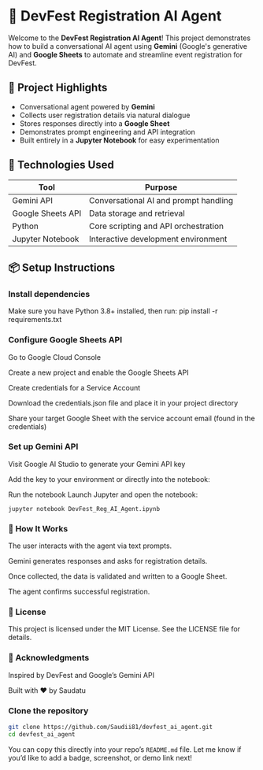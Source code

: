 # 🤖 DevFest Registration AI Agent

Welcome to the **DevFest Registration AI Agent**! This project demonstrates how to build a conversational AI agent using **Gemini** (Google's generative AI) and **Google Sheets** to automate and streamline event registration for DevFest.

## 🌟 Project Highlights

- Conversational agent powered by **Gemini**
- Collects user registration details via natural dialogue
- Stores responses directly into a **Google Sheet**
- Demonstrates prompt engineering and API integration
- Built entirely in a **Jupyter Notebook** for easy experimentation

## 🧰 Technologies Used

| Tool              | Purpose                                  |
|-------------------|-------------------------------------------|
| Gemini API        | Conversational AI and prompt handling     |
| Google Sheets API | Data storage and retrieval                |
| Python            | Core scripting and API orchestration      |
| Jupyter Notebook  | Interactive development environment       |

## 📦 Setup Instructions
### Install dependencies

Make sure you have Python 3.8+ installed, then run: 
 pip install -r requirements.txt
### Configure Google Sheets API
Go to Google Cloud Console

Create a new project and enable the Google Sheets API

Create credentials for a Service Account

Download the credentials.json file and place it in your project directory

Share your target Google Sheet with the service account email (found in the credentials)

### Set up Gemini API
Visit Google AI Studio to generate your Gemini API key

Add the key to your environment or directly into the notebook: 

Run the notebook
Launch Jupyter and open the notebook: 
```
jupyter notebook DevFest_Reg_AI_Agent.ipynb
```

### 🧠 How It Works
The user interacts with the agent via text prompts.

Gemini generates responses and asks for registration details.

Once collected, the data is validated and written to a Google Sheet.

The agent confirms successful registration.

### 📄 License
This project is licensed under the MIT License. See the LICENSE file for details.

### 🙌 Acknowledgments
Inspired by DevFest and Google’s Gemini API

Built with ❤️ by Saudatu

### Clone the repository
```bash
git clone https://github.com/Saudii81/devfest_ai_agent.git
cd devfest_ai_agent
```
You can copy this directly into your repo’s `README.md` file. Let me know if you’d like to add a badge, screenshot, or demo link next!
